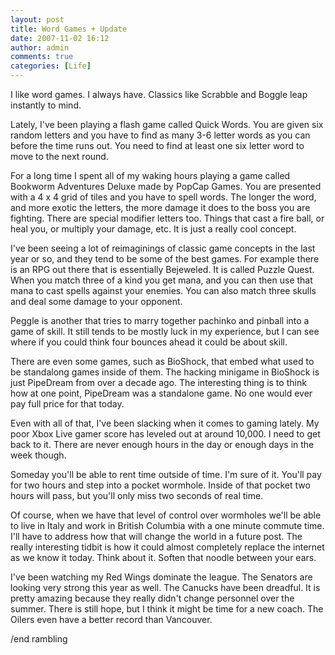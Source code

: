 ```yaml
---
layout: post
title: Word Games + Update
date: 2007-11-02 16:12
author: admin
comments: true
categories: [Life]
---
```

I like word games.  I always have.  Classics like Scrabble and Boggle leap instantly to mind.

Lately, I've been playing a flash game called Quick Words.  You are given six random letters and you have to find as many 3-6 letter words as you can before the time runs out.  You need to find at least one six letter word to move to the next round.

For a long time I spent all of my waking hours playing a game called Bookworm Adventures Deluxe made by PopCap Games.  You are presented with a 4 x 4 grid of tiles and you have to spell words.  The longer the word, and more exotic the letters, the more damage it does to the boss you are fighting.  There are special modifier letters too.  Things that cast a fire ball, or heal you, or multiply your damage, etc.  It is just a really cool concept.

I've been seeing a lot of reimaginings of classic game concepts in the last year or so, and they tend to be some of the best games.  For example there is an RPG out there that is essentially Bejeweled.  It is called Puzzle Quest.  When you match three of a kind you get mana, and you can then use that mana to cast spells against your enemies.  You can also match three skulls and deal some damage to your opponent.

Peggle is another that tries to marry together pachinko and pinball into a game of skill.  It still tends to be mostly luck in my experience, but I can see where if you could think four bounces ahead it could be about skill.

There are even some games, such as BioShock, that embed what used to be standalong games inside of them.  The hacking minigame in BioShock is just PipeDream from over a decade ago.  The interesting thing is to think how at one point, PipeDream was a standalone game.  No one would ever pay full price for that today.

Even with all of that, I've been slacking when it comes to gaming lately.  My poor Xbox Live gamer score has leveled out at around 10,000.  I need to get back to it.  There are never enough hours in the day or enough days in the week though.

Someday you'll be able to rent time outside of time.  I'm sure of it.  You'll pay for two hours and step into a pocket wormhole.  Inside of that pocket two hours will pass, but you'll only miss two seconds of real time.

Of course, when we have that level of control over wormholes we'll be able to live in Italy and work in British Columbia with a one minute commute time.  I'll have to address how that will change the world in a future post.  The really interesting tidbit is how it could almost completely replace the internet as we know it today.  Think about it.  Soften that noodle between your ears.

I've been watching my Red Wings dominate the league.  The Senators are looking very strong this year as well.  The Canucks have been dreadful.  It is pretty amazing because they really didn't change personnel over the summer.  There is still hope, but I think it might be time for a new coach.  The Oilers even have a better record than Vancouver.

/end rambling

